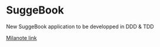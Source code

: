 # SuggeBook
New SuggeBook application to be developped in DDD & TDD

[Milanote link](https://app.milanote.com/1QC7nn1t7RW50v/suggebook-20?p=eZZifKa9FoH)